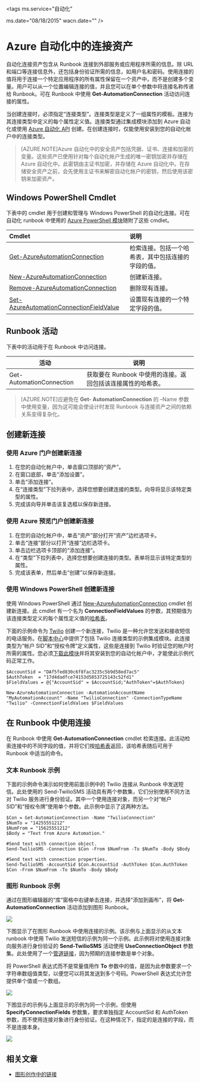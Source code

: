 <properties 
   pageTitle="Azure 自动化中的连接资产"
   description="Azure 自动化中的连接资产包含从 Runbook 连接到外部服务或应用程序所需的信息。本文介绍了有关连接的详细信息，以及如何在文本和图形创作中使用连接。"
   services="automation"
   documentationCenter=""
   authors="bwren"
   manager="stevenka"
   editor="tysonn" />
<tags  ms.service="自动化"
   
   ms.date="08/18/2015" wacn.date="" />

# Azure 自动化中的连接资产

自动化连接资产包含从 Runbook 连接到外部服务或应用程序所需的信息。除 URL 和端口等连接信息外，还包括身份验证所需的信息，如用户名和密码。使用连接的值将用于连接一个特定应用程序的所有属性保留在一个资产中，而不是创建多个变量。用户可以从一个位置编辑连接的值，并且您可以在单个参数中将连接名称传递给 Runbook。可在 Runbook 中使用 **Get-AutomationConnection** 活动访问连接的属性。

当创建连接时，必须指定“连接类型”。连接类型是定义了一组属性的模板。连接为其连接类型中定义的每个属性定义值。连接类型通过集成模块添加到 Azure 自动化或使用 [Azure 自动化 API](http://msdn.microsoft.com/zh-cn/library/azure/mt163818.aspx) 创建。在创建连接时，仅能使用安装到您的自动化帐户中的连接类型。

>[AZURE.NOTE]Azure 自动化中的安全资产包括凭据、证书、连接和加密的变量。这些资产已使用针对每个自动化帐户生成的唯一密钥加密并存储在 Azure 自动化中。此密钥由主证书加密，并存储在 Azure 自动化中。在存储安全资产之前，会先使用主证书来解密自动化帐户的密钥，然后使用该密钥来加密资产。

## Windows PowerShell Cmdlet

下表中的 cmdlet 用于创建和管理与 Windows PowerShell 的自动化连接。可在自动化 runbook 中使用的 [Azure PowerShell 模块](/documentation/articles/powershell-install-configure)随附了这些 cmdlet。

|Cmdlet|说明|
|:---|:---|
|[Get-AzureAutomationConnection](http://msdn.microsoft.com/zh-cn/library/dn921828.aspx)|检索连接。包括一个哈希表，其中包括连接的字段的值。|
|[New-AzureAutomationConnection](http://msdn.microsoft.com/zh-cn/library/dn921825.aspx)|创建新连接。|
|[Remove-AzureAutomationConnection](http://msdn.microsoft.com/zh-cn/library/dn921827.aspx)|删除现有连接。|
|[Set-AzureAutomationConnectionFieldValue](http://msdn.microsoft.com/zh-cn/library/dn921826.aspx)|设置现有连接的一个特定字段的值。|

## Runbook 活动

下表中的活动用于在 Runbook 中访问连接。

|活动|说明|
|---|---|
|Get-AutomationConnection|获取要在 Runbook 中使用的连接。返回包括该连接属性的哈希表。|

>[AZURE.NOTE]应避免在 **Get- AutomationConnection** 的 –Name 参数中使用变量，因为这可能会使设计时发现 Runbook 与连接资产之间的依赖关系变得复杂化。

## 创建新连接

### 使用 Azure 门户创建新连接

1. 在您的自动化帐户中，单击窗口顶部的“资产”。
1. 在窗口底部，单击“添加设置”。
1. 单击“添加连接”。
2. 在“连接类型”下拉列表中，选择您想要创建连接的类型。向导将显示该特定类型的属性。
1. 完成该向导并单击该复选框以保存新连接。


### 使用 Azure 预览门户创建新连接

1. 在您的自动化帐户中，单击“资产”部分打开“资产”边栏选项卡。
1. 单击“连接”部分以打开“连接”边栏选项卡。
1. 单击边栏选项卡顶部的“添加连接”。
2. 在“类型”下拉列表中，选择您想要创建连接的类型。表单将显示该特定类型的属性。
1. 完成该表单，然后单击“创建”以保存新连接。



### 使用 Windows PowerShell 创建新连接

使用 Windows PowerShell 通过 [New-AzureAutomationConnection](http://msdn.microsoft.com/zh-cn/library/dn921825.aspx) cmdlet 创建新连接。此 cmdlet 有一个名为 **ConnectionFieldValues** 的参数，其预期值为该连接类型定义的每个属性定义值的[哈希表](http://technet.microsoft.com/zh-cn/library/hh847780.aspx)。


下面的示例命令为 [Twilio](http://www.twilio.com) 创建一个新连接，Twilio 是一种允许您发送和接收短信的电话服务。在[脚本中心](http://gallery.technet.microsoft.com/scriptcenter/Twilio-PowerShell-Module-8a8bfef8)中提供了包括 Twilio 连接类型的示例集成模块。此连接类型为“帐户 SID”和“授权令牌”定义属性，这些是连接到 Twilio 时验证您的帐户时所需的属性。您必须[下载此模块](http://gallery.technet.microsoft.com/scriptcenter/Twilio-PowerShell-Module-8a8bfef8)并将其安装到您的自动化帐户中，才能使此示例代码正常工作。

	$AccountSid = "DAf5fed830c6f8fac3235c5b9d58ed7ac5"
	$AuthToken  = "17d4dadfce74153d5853725143c52fd1"
	$FieldValues = @{"AccountSid" = $AccountSid;"AuthToken"=$AuthToken}

	New-AzureAutomationConnection -AutomationAccountName "MyAutomationAccount" -Name "TwilioConnection" -ConnectionTypeName "Twilio" -ConnectionFieldValues $FieldValues


## 在 Runbook 中使用连接

在 Runbook 中使用 **Get-AutomationConnection** cmdlet 检索连接。此活动检索连接中的不同字段的值，并将它们按[哈希表](https://technet.microsoft.com/zh-cn/library/hh847780.aspx)返回，该哈希表随后可用于 Runbook 中适当的命令。

### 文本 Runbook 示例
下面的示例命令演示如何使用前面示例中的 Twilio 连接从 Runbook 中发送短信。此处使用的 Send-TwilioSMS 活动具有两个参数集，它们分别使用不同方法对 Twilio 服务进行身份验证。其中一个使用连接对象，而另一个对“帐户 SID”和“授权令牌”使用单个参数。此示例中显示了这两种方法。

	$Con = Get-AutomationConnection -Name "TwilioConnection"
	$NumTo = "14255551212"
	$NumFrom = "15625551212"
	$Body = "Text from Azure Automation."

	#Send text with connection object.
	Send-TwilioSMS -Connection $Con -From $NumFrom -To $NumTo -Body $Body

	#Send text with connection properties.
	Send-TwilioSMS -AccountSid $Con.AccountSid -AuthToken $Con.AuthToken $Con -From $NumFrom -To $NumTo -Body $Body

### 图形 Runbook 示例

通过在图形编辑器的“库”窗格中右键单击连接，并选择“添加到画布”，将 **Get-AutomationConnection** 活动添加到图形 Runbook。

![](media/automation-connections/connection-add-canvas.png)

下图显示了在图形 Runbook 中使用连接的示例。该示例与上面显示的从文本 runbook 中使用 Twilio 发送短信的示例为同一个示例。此示例将对使用连接对象向服务进行身份验证的 **Send-TwilioSMS** 活动使用 **UseConnectionObject** 参数集。此处使用了一个[管道链接](/documentation/articles/automation-graphical-authoring-intro#links-and-workflow)，因为预期的连接参数是单个对象。

将 PowerShell 表达式而不是常量值用作 **To** 参数中的值，是因为此参数要求一个字符串数组值类型，以便您可以将其发送到多个号码。PowerShell 表达式允许您提供单个值或一个数组。

![](media/automation-connections/get-connection-object.png)

下图显示的示例与上面显示的示例为同一个示例，但使用**SpecifyConnectionFields** 参数集，要求单独指定 AccountSid 和 AuthToken 参数，而不使用连接对象进行身份验证。在这种情况下，指定的是连接的字段，而不是连接本身。

![](media/automation-connections/get-connection-properties.png)



## 相关文章

- [图形创作中的链接](/documentation/articles/automation-graphical-authoring-intro#links-and-workflow)
 

<!---HONumber=69-->